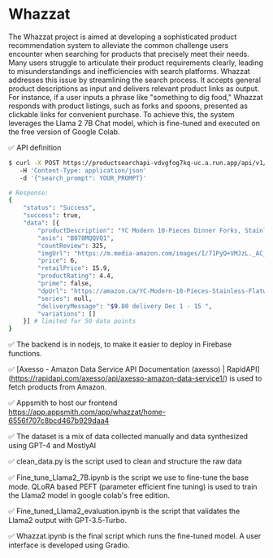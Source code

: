 # Whazzat

The Whazzat project is aimed at developing a sophisticated product recommendation system to alleviate the common challenge users encounter when searching for products that precisely meet their needs. Many users struggle to articulate their product requirements clearly, leading to misunderstandings and inefficiencies with search platforms. Whazzat addresses this issue by streamlining the search process. It accepts general product descriptions as input and delivers relevant product links as output. For instance, if a user inputs a phrase like "something to dig food," Whazzat responds with product listings, such as forks and spoons, presented as clickable links for convenient purchase. To achieve this, the system leverages the Llama 2 7B Chat model, which is fine-tuned and executed on the free version of Google Colab.

✅ API definition 
```bash
$ curl -X POST https://productsearchapi-vdvgfog7kq-uc.a.run.app/api/v1/search/product
   -H 'Content-Type: application/json'
   -d '{"search_prompt": YOUR_PROMPT}'
```
```bash
# Response:
{
    "status": "Success",
    "success": true,
    "data": [{
        "productDescription": "YC Modern 10-Pieces Dinner Forks, Stainless Steel Flatware Dinner Forks (#1 Forks)",
        "asin": "B078MQQVQ1",
        "countReview": 325,
        "imgUrl": "https://m.media-amazon.com/images/I/71PyQ+VMJzL._AC_UL320_.jpg",
        "price": 6,
        "retailPrice": 15.9,
        "productRating": 4.4,
        "prime": false,
        "dpUrl": "https://amazon.ca/YC-Modern-10-Pieces-Stainless-Flatware/dp/B078MQQVQ1/ref=sr_1_6?keywords=Fork&qid=1700527298&sr=8-6",
        "series": null,
        "deliveryMessage": "$9.80 delivery Dec 1 - 15 ",
        "variations": []
    }] # limited for 50 data points
}
```

✅ The backend is in nodejs, to make it easier to deploy in Firebase functions.

✅ [Axesso - Amazon Data Service API Documentation (axesso) | RapidAPI] (https://rapidapi.com/axesso/api/axesso-amazon-data-service1/) is used to fetch products from Amazon. 

✅ Appsmith to host our frontend https://app.appsmith.com/app/whazzat/home-6556f707c8bcd467b929daa4 

✅ The dataset is a mix of data collected manually and data synthesized using GPT-4 and MostlyAI

✅ clean_data.py is the script used to clean and structure the raw data

✅ Fine_tune_Llama2_7B.ipynb is the script we use to fine-tune the base mode. QLoRA based PEFT (parameter efficient fine tuning) is used to train the Llama2 model in google colab's free edition.

✅ Fine_tuned_Llama2_evaluation.ipynb is the script that validates the Llama2 output with GPT-3.5-Turbo.

✅ Whazzat.ipynb is the final script which runs the fine-tuned model. A user interface is developed using Gradio.


